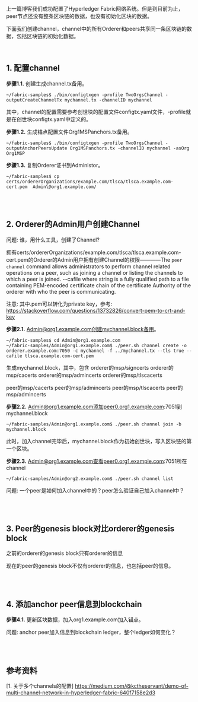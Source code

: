 上一篇博客我们成功配置了Hyperledger Fabric网络系统。但是到目前为止，peer节点还没有整条区块链的数据，也没有初始化区块的数据。

下面我们创建channel，channel中的所有Orderer和peers共享同一条区块链的数据，包括区块链的初始化数据。

<br />


## 1. 配置channel

**步骤1.1.** 创建生成channel.tx备用。

```shell
~/fabric-samples$ ./bin/configtxgen -profile TwoOrgsChannel -outputCreateChannelTx mychannel.tx -channelID mychannel
```

其中，channel的配置需要参考创世块的配置文件configtx.yaml文件，-profile就是在创世块configtx.yaml中定义的。



**步骤1.2.** 生成锚点配置文件Org1MSPanchors.tx备用。

```shell
~/fabric-samples$ ./bin/configtxgen -profile TwoOrgsChannel -outputAnchorPeersUpdate Org1MSPanchors.tx -channelID mychannel -asOrg Org1MSP
```

**步骤1.3.** 复制Orderer证书到Administor。

```shell
~/fabric-samples$ cp certs/ordererOrganizations/example.com/tlsca/tlsca.example.com-cert.pem  Admin\@org1.example.com/
```



<br />
<br />

## 2. Orderer的Admin用户创建Channel

问题: 谁，用什么工具，创建了Channel?

拥有certs/ordererOrganizations/example.com/tlsca/tlsca.example.com-cert.pem的Orderer的Admin用户拥有创建Channel的权限————The `peer channel` command allows administrators to perform channel related operations on a peer, such as joining a channel or listing the channels to which a peer is joined. --cafile <string> where string is a fully qualified path to a file containing PEM-encoded certificate chain of the certificate Authority of the orderer with who the peer is communicating. 

注意: 其中.pem可以转化为private key，参考: https://stackoverflow.com/questions/13732826/convert-pem-to-crt-and-key


**步骤2.1.** Admin@org1.example.com创建mychannel.block备用。

```shell
~/fabric-samples$ cd Admin@org1.example.com
~/fabric-samples/Admin@org1.example.com$ ./peer.sh channel create -o orderer.example.com:7050 -c mychannel -f ../mychannel.tx --tls true --cafile tlsca.example.com-cert.pem
```

生成mychannel.block，其中，包含
orderer的msp/signcerts
orderer的msp/cacerts
orderer的msp/admincerts
orderer的msp/tlscacerts

peer的msp/cacerts
peer的msp/admincerts
peer的msp/tlscacerts
peer的msp/admincerts



**步骤2.2.** Admin@org1.example.com添加peer0.org1.example.com:7051到mychannel.block

```shell
~/fabric-samples/Admin@org1.example.com$ ./peer.sh channel join -b mychannel.block
```

此时，加入channel完毕后，mychannel.block作为初始创世块，写入区块链的第一个区块。




**步骤2.3.** Admin@org1.example.com查看peer0.org1.example.com:7051所在channel
```shell
~/fabric-samples/Admin@org2.example.com$ ./peer.sh channel list
```

问题: 一个peer是如何加入channel中的？peer怎么验证自己加入channel中？






<br />
<br />

## 3. Peer的genesis block对比orderer的genesis block

之前的orderer的genesis block只有orderer的信息

现在的peer的genesis block不仅有orderer的信息，也包括peer的信息。








<br />
<br />

## 4. 添加anchor peer信息到blockchain

**步骤4.1.** 更新区块数据，加入org1.example.com加入锚点。

问题: anchor peer加入信息到blockchain ledger，整个ledger如何变化？










<br />
<br />


## 参考资料
[1. 关于多个channels的配置] https://medium.com/@kctheservant/demo-of-multi-channel-network-in-hyperledger-fabric-640f7158e2d3

